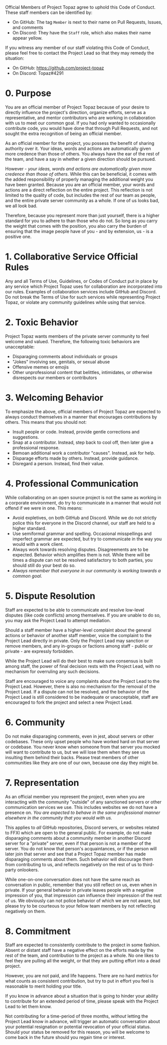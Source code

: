 Official Members of Project Topaz agree to uphold this Code of Conduct. These staff members can be identified by:
- On GitHub: The tag `Member` is next to their name on Pull Requests, Issues, and comments
- On Discord: They have the `Staff` role, which also makes their name appear yellow.

If you witness any member of our staff violating this Code of Conduct, please feel free to contact the Project Lead so that they may remedy the situation:
- On GitHub: https://github.com/project-topaz
- On Discord: Topaz#4291

# 0. Purpose
You are an official member of Project Topaz because of your desire to directly influence the project's direction, organize efforts, serve as a representative, and mentor contributors who are working in collaboration with us to meet our common goal. If you had only wanted to occasionally contribute code, you would have done that through Pull Requests, and not sought the extra recognition of being an official member.

As an official member for the project, you possess the benefit of sharing authority over it. Your ideas, words and actions are automatically given more credence than those of others. You always have the ear of the rest of the team, and have a say in whether a given direction should be pursued.

However - _your ideas, words and actions are automatically given more credence than those of others_. While this can be beneficial, it comes with the added responsibility of properly managing the additional weight you have been granted. Because you are an official member, your words and actions are a direct reflection on the entire project. This reflection is not limited to the quality of code, but includes the rest of our team as people, and the entire private server community as a whole. If one of us looks bad, we all look bad.

Therefore, because you represent more than just yourself, there is a higher standard for you to adhere to than those who do not. So long as you carry the weight that comes with the position, you also carry the burden of ensuring that the image people have of you - and by extension, us - is a positive one.

# 1. Collaborative Service Official Rules
Any and all Terms of Use, Guidelines, or Codes of Conduct put in place by any service which Project Topaz uses for collaboration are incorporated into our rules. Examples of collaboration services include GitHub and Discord. Do not break the Terms of Use for such services while representing Project Topaz, or violate any community guidelines while using that service.

# 2. Toxic Behavior
Project Topaz wants members of the private server community to feel welcome and valued. Therefore, the following toxic behaviors are unacceptable:

- Disparaging comments about individuals or groups
- "Jokes" involving sex, genitals, or sexual abuse
- Offensive memes or emojis
- Other unprofessional content that belittles, intimidates, or otherwise disrespects our members or contributors

# 3. Welcoming Behavior
To emphasize the above, official members of Project Topaz are expected to always conduct themselves in a manner that encourages contributions by others. This means that you should not:

- Insult people or code. Instead, provide gentle corrections and suggestions.
- Snap at a contributor. Instead, step back to cool off, then later give a professional response.
- Bemoan additional work a contributor "causes". Instead, ask for help.
- Disparage efforts made by others. Instead, provide guidance.
- Disregard a person. Instead, find their value.

# 4. Professional Communication
While collaborating on an open source project is not the same as working in a corporate environment, do try to communicate in a manner that would not offend if we were in one. This means:

- Avoid expletives, on both GitHub and Discord. While we do not strictly police this for everyone in the Discord channel, our staff are held to a higher standard.
- Use semiformal grammar and spelling. Occasional misspellings and imperfect grammar are expected, but try to communicate in the way you would with a work client.
- Always work towards resolving disputes. Disagreements are to be expected. Behavior which amplifies them is not. While there will be times a dispute can not be resolved satisfactory to both parties, you should still do your best do so.
- _Always remember that everyone in our community is working towards a common goal._

# 5. Dispute Resolution
Staff are expected to be able to communicate and resolve low-level disputes (like code conflicts) among themselves. If you are unable to do so, you may ask the Project Lead to attempt mediation.

Should a staff member have a higher-level complaint about the general actions or behavior of another staff member, voice the complaint to the Project Lead directly in private. Only the Project Lead may sanction or remove members, and any in-groups or factions among staff - public or private - are expressly forbidden.

While the Project Lead will do their best to make sure consensus is built among staff, the power of final decision rests with the Project Lead, with no mechanism for overruling any such decisions. 

Staff are encouraged to voice any complaints about the Project Lead to the Project Lead. However, there is also no mechanism for the removal of the Project Lead. If a dispute can not be resolved, and the behavior of the Project Lead is still considered to be inadequate or unacceptable, staff are encouraged to fork the project and select a new Project Lead.

# 6. Community
Do not make disparaging comments, even in jest, about servers or other codebases. These only upset people who have worked hard on that server or codebase. You never know when someone from that server you mocked will want to contribute to us, but we will lose them when they see us insulting them behind their backs. Please treat members of other communities like they are one of our own, because one day they might be.

# 7. Representation
As an official member you represent the project, even when you are interacting with the community "outside" of any sanctioned servers or other communication services we use. This includes websites we do not have a presence on. *_You are expected to behave in the same professional manner elsewhere in the community that you would with us._*

This applies to _all_ GitHub repositories, Discord servers, or websites related to FFXI which are open to the general public. For example, do not make disparaging comments about a community member in another Discord server for a "private" server, even if that person is not a member of the server. You do not know that person's acquaintances, or if the person will later join that server and see that a Project Topaz member has made disparaging comments about them. Such behavior will discourage them from contributing to us, and reflects negatively on the rest of us to third-party onlookers.

While one-on-one conversation does not have the same reach as conversation in public, remember that you still reflect on us, even when in private. If your general behavior in private leaves people with a negative impression of you, that impression can influence their impression of the rest of us. We obviously can not police behavior of which we are not aware, but please try to be courteous to your fellow team members by not reflecting negatively on them.

# 8. Commitment
Staff are expected to consistently contribute to the project in some fashion. Absent or distant staff have a negative effect on the efforts made by the rest of the team, and contribution to the project as a whole. No one likes to feel they are pulling all the weight, or that they are putting effort into a dead project.

However, you are not paid, and life happens. There are no hard metrics for what counts as consistent contribution, but try to put in effort you feel is reasonable to merit holding your title.

If you know in advance about a situation that is going to hinder your ability to contribute for an extended period of time, please speak with the Project Lead to let them know.

Not contributing for a time-period of three months, _without_ letting the Project Lead know in advance, will trigger an automatic conversation about your potential resignation or potential revocation of your official status. Should your status be removed for this reason, you will be welcome to come back in the future should you regain time or interest.